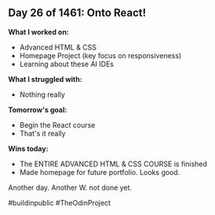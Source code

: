 ## Day 26 of 1461: Onto React!

**What I worked on:**
- Advanced HTML & CSS
- Homepage Project (key focus on responsiveness)
- Learning about these AI IDEs

**What I struggled with:**
- Nothing really

**Tomorrow's goal:**
- Begin the React course
- That's it really

**Wins today:**
- The ENTIRE ADVANCED HTML & CSS COURSE is finished
- Made homepage for future portfolio. Looks good.

Another day. Another W. not done yet.

#buildinpublic #TheOdinProject
